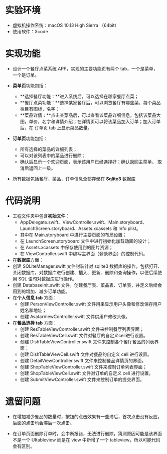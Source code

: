 # 实验环境

- 虚拟机操作系统：macOS 10.13 High Sierra （64bit） 
- 使用软件：Xcode

# 实现功能

- 设计一个餐厅点菜系统 APP，实现的主要功能页有两个 tab，一个是菜单， 一个是订单。 

- **菜单页**功能包括： 
  - **选择餐厅功能：**进入系统后，可以选择在哪家餐厅点菜； 
  - **餐厅点菜功能：**选择某家餐厅后，可以浏览餐厅有哪些菜，每个菜品 栏目有图标，名字； 
  - **菜品详情：**点击某菜品后，可以查看该菜品详细信息，包括该菜品大 图，单价，名字和详情介绍；在详情页可以将该菜品加入订单；加入订单后，在 订单页 tab 上显示菜品数量。 
- **订单页**功能包括： 
  - 所有选择的菜品的详细列表； 
  - 可以对该列表中的菜品进行删除；
  - 确认后显示一个欢迎页面，表示该用户已经选择好；确认返回主菜单。 取消后返回上一级。
-  所有数据包括餐厅，菜品，订单信息全部存储在 **Sqlite3** 数据库

# 代码说明

- 工程文件夹中包含**初始文件**：
  - AppDelegate.swift、ViewController.swift、Main.storyboard、LaunchScreen.storyboard、Assets.xcassets 和 Info.plist。
  - 其中在 Main.storyboard 中进行主要页面的布局设置；
  - 在 LaunchScreen.storyboard 文件中进行初始化加载动画的设计；
  - 在 Assets.xcassets 中保存使用到的图片资源；
  - 在 ViewController.swift 中编写主界面（登录界面）的控制代码。
-  在**数据库**方面：
  - 创建 SQLiteManager.swift 文件封装针对 sqlite3 数据库的操作，包括打开、关闭数据库，对数据库进行创建、插入、更新、删除和查询操作，以便后续使用 SQL 语句对数据库进行操作。
  - 创建 DatabaseInit.swift 文件，创建餐厅表、菜品表、订单表，并定义后续会用到的增加、减少订单功能。
- 在**个人信息 tab** 方面：
  - 创建 PersonViewController.swift 文件用来显示用户头像和修改保存用户姓名和地址；
  - 创建 AvatarViewController.swift 文件供用户修改头像。 
- 在**餐品选择 tab** 方面：
  - 创建 ResTableViewController.swift 文件来控制餐厅列表界面；
  - 创建 ResTableViewCell.swift 文件对餐厅的自定义cell进行设置。
  - 创建 DishTableViewController.swift 文件来控制各个餐厅餐品的列表界面；
  - 创建 DishTableViewCell.swift 文件对餐品的自定义 cell 进行设置。
  - 创建 DetailViewController.swift 文件来控制餐品详情页的界面。
  - 创建 ShopTableViewController.swift 文件来控制订单列表界面；
  - 创建 ShopTableViewCell.swift 文件对订单的自定义 cell 进行设置。
  - 创建 SubmitViewController.swift 文件来控制订单的提交界面。

# 遗留问题

- 在增加减少餐品的数量时，按钮的点击效果有一些滞后，首次点击没有反应，后面的点击均会滞后一次点击。

- 在订单页面删除订单时，会中断报错，无法进行删除，猜测原因可能是该界面不是一个 UItableview 而是在 view 中新增了一个 tableview，所以可能代码会有区别。

